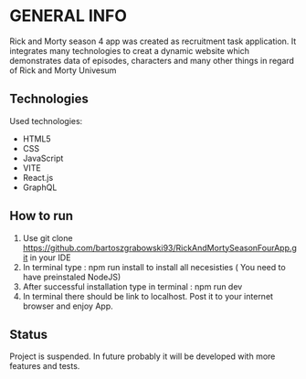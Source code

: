 # GENERAL INFO

Rick and Morty season 4 app was created as recruitment task application. It integrates many technologies to creat a dynamic website which demonstrates data of episodes, characters and many other things in regard of Rick and Morty Univesum

## Technologies

Used technologies:

- HTML5
- CSS
- JavaScript
- VITE
- React.js
- GraphQL

## How to run

1. Use git clone https://github.com/bartoszgrabowski93/RickAndMortySeasonFourApp.git in your IDE
2. In terminal type : npm run install to install all necesisties ( You need to have preinstaled NodeJS)
3. After successful installation type in terminal : npm run dev
4. In terminal there should be link to localhost. Post it to your internet browser and enjoy App.

## Status

Project is suspended. In future probably it will be developed with more features and tests.
